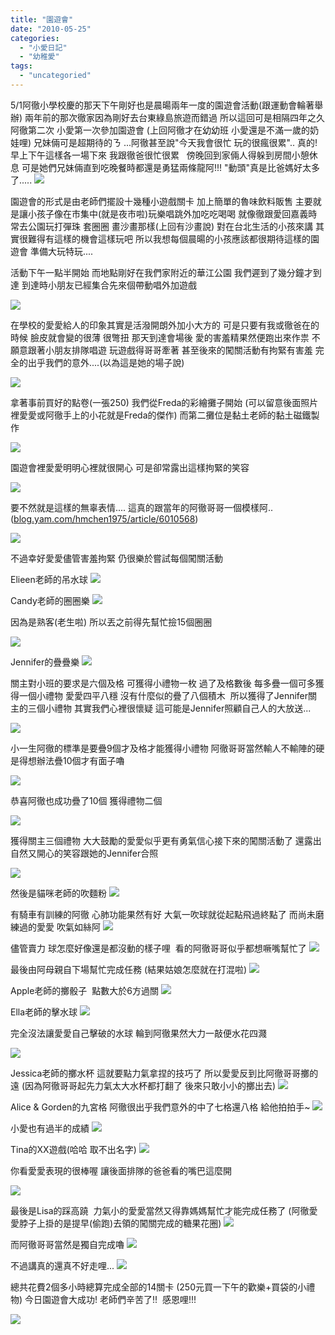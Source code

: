 ```yaml
---
title: "園遊會"
date: "2010-05-25"
categories: 
  - "小愛日記"
  - "幼稚愛"
tags: 
  - "uncategoried"
---
```


5/1阿徹小學校慶的那天下午剛好也是晨暘兩年一度的園遊會活動(跟運動會輪著舉辦) 兩年前的那次徹家因為剛好去台東綠島旅遊而錯過 所以這回可是相隔四年之久 阿徹第二次 小愛第一次參加園遊會 (上回阿徹才在幼幼班 小愛還是不滿一歲的奶娃哩) 兄妹倆可是超期待的ㄋ ...阿徹甚至說"今天我會很忙 玩的很瘋很累".. 真的! 早上下午這樣各一場下來 我跟徹爸很忙很累   傍晚回到家倆人得躲到房間小憩休息 可是她們兄妹倆直到吃晚餐時都還是勇猛兩條龍阿!!! "動頭"真是比爸媽好太多了..... ![](images/4585670384_209f630651.jpg)

園遊會的形式是由老師們擺設十幾種小遊戲關卡 加上簡單的魯味飲料販售 主要就是讓小孩子像在市集中(就是夜市啦)玩樂唱跳外加吃吃喝喝 就像徹跟愛回嘉義時 常去公園玩打彈珠 套圈圈 畫沙畫那樣(上回有沙畫說) 對在台北生活的小孩來講 其實很難得有這樣的機會這樣玩吧 所以我想每個晨暘的小孩應該都很期待這樣的園遊會 準備大玩特玩....

活動下午一點半開始 而地點剛好在我們家附近的華江公園 我們遲到了幾分鐘才到達 到達時小朋友已經集合先來個帶動唱外加遊戲

![](images/4585673024_1a6a97dbf6.jpg)

在學校的愛愛給人的印象其實是活潑開朗外加小大方的 可是只要有我或徹爸在的時候 臉皮就會變的很薄 很彆扭 那天到達會場後 愛的害羞精果然便跑出來作祟 不願意跟著小朋友排隊唱遊 玩遊戲得哥哥牽著 甚至後來的闖關活動有拘緊有害羞 完全的出乎我們的意外....(以為這是她的場子說)

![](images/4585672804_c6eede1b6a.jpg)

拿著事前買好的點卷(一張250) 我們從Freda的彩繪攤子開始 (可以留意後面照片裡愛愛或阿徹手上的小花就是Freda的傑作) 而第二攤位是黏土老師的黏土磁鐵製作

![](images/4585672522_8410067858.jpg)

園遊會裡愛愛明明心裡就很開心 可是卻常露出這樣拘緊的笑容

![](images/4585672362_faac13d116.jpg)

要不然就是這樣的無辜表情.... 這真的跟當年的阿徹哥哥一個模樣阿..([blog.yam.com/hmchen1975/article/6010568](http://blog.yam.com/hmchen1975/article/6010568))

![](images/4585046189_305a763e32.jpg)

不過幸好愛愛儘管害羞拘緊 仍很樂於嘗試每個闖關活動

Elieen老師的吊水球 ![](images/4585046045_61a34b4210.jpg)

Candy老師的圈圈樂 ![](images/4585671620_ddddf3e6de.jpg)

因為是熟客(老生啦) 所以丟之前得先幫忙撿15個圈圈

![](images/4585671078_4f0b28306a.jpg)

Jennifer的疊疊樂 ![](images/4585670716_922308c2d2.jpg)

關主對小班的要求是六個及格 可獲得小禮物一枚 過了及格數後 每多疊一個可多獲得一個小禮物 愛愛四平八穩 沒有什麼似的疊了八個積木  所以獲得了Jennifer關主的三個小禮物 其實我們心裡很懷疑 這可能是Jennifer照顧自己人的大放送...

![](images/4585044745_f0cbc494e9.jpg)

小一生阿徹的標準是要疊9個才及格才能獲得小禮物 阿徹哥哥當然輸人不輸陣的硬是得想辦法疊10個才有面子嚕

![](images/4585044391_4b3192a27b.jpg)

恭喜阿徹也成功疊了10個 獲得禮物二個

![](images/4585043963_3475d26692.jpg)

獲得關主三個禮物 大大鼓勵的愛愛似乎更有勇氣信心接下來的闖關活動了 還露出自然又開心的笑容跟她的Jennifer合照

![](images/4585043773_3e7f39090b.jpg)

然後是貓咪老師的吹麵粉 ![](images/4585043125_a026a5f8a7.jpg)

有騎車有訓練的阿徹 心肺功能果然有好 大氣一吹球就從起點飛過終點了 而尚未磨練過的愛愛 吹氣如絲阿 ![](images/4585668792_253c533320.jpg)

儘管賣力 球怎麼好像還是都沒動的樣子哩  看的阿徹哥哥似乎都想噘嘴幫忙了 ![](images/4585042657_e7995f7466.jpg)

最後由阿母親自下場幫忙完成任務 (結果姑娘怎麼就在打混啦) ![](images/4585668296_a420d90027.jpg)

Apple老師的擲骰子  點數大於6方過關 ![](images/4585042297_62fddf876a.jpg)

Ella老師的擊水球 ![](images/4585667490_09fcdf3971.jpg)

完全沒法讓愛愛自己擊破的水球 輪到阿徹果然大力一敲便水花四濺

![](images/4585041359_720ac30df8.jpg)

Jessica老師的擲水杯 這就要點力氣拿捏的技巧了 所以愛愛反到比阿徹哥哥擲的遠 (因為阿徹哥哥起先力氣太大水杯都打翻了 後來只敢小小的擲出去) ![](images/4585666736_4ca033320f.jpg)

Alice & Gorden的九宮格 阿徹很出乎我們意外的中了七格還八格 給他拍拍手~ ![](images/4585040551_147732a177.jpg)

小愛也有過半的成績 ![](images/4585040033_4ef7953e70.jpg)

Tina的XX遊戲(哈哈 取不出名字) ![](images/4585039875_cb22e21278.jpg)

你看愛愛表現的很棒喔 讓後面排隊的爸爸看的嘴巴這麼開

![](images/4585039713_3f639b3808.jpg)

最後是Lisa的踩高蹺  力氣小的愛愛當然又得靠媽媽幫忙才能完成任務了 (阿徹愛愛脖子上掛的是提早(偷跑)去領的闖關完成的糖果花圈) ![](images/4585039183_4ea76e5e27.jpg)

而阿徹哥哥當然是獨自完成嚕 ![](images/4585039065_8b9a9bf74d.jpg)

不過講真的還真不好走哩... ![](images/4585038931_02349d39c4.jpg)

總共花費2個多小時總算完成全部的14關卡 (250元買一下午的歡樂+買袋的小禮物) 今日園遊會大成功! 老師們辛苦了!!  感恩哩!!!

![](images/4585669318_e9ce268ed9.jpg)
